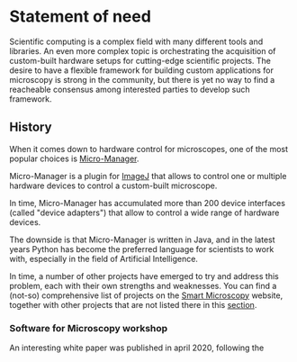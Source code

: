 # Statement of need

Scientific computing is a complex field with many different tools and libraries.
An even more complex topic is orchestrating the acquisition of custom-built hardware setups for cutting-edge scientific projects.
The desire to have a flexible framework for building custom applications for microscopy is strong in the community, but there is yet no way to find a reacheable consensus
among interested parties to develop such framework.

## History

When it comes down to hardware control for microscopes, one of the most popular choices is [Micro-Manager].

Micro-Manager is a plugin for [ImageJ] that allows to control one or multiple hardware devices to control a custom-built microscope.

In time, Micro-Manager has accumulated more than 200 device interfaces (called "device adapters") that allow to control a wide range of hardware devices.

The downside is that Micro-Manager is written in Java, and in the latest years Python has become the preferred language for scientists to work with,
especially in the field of Artificial Intelligence.

In time, a number of other projects have emerged to try and address this problem, each with their own strengths and weaknesses. You can find a (not-so) comprehensive list of projects on the [Smart Microscopy] website, together with other projects that are not listed there in this [section].

### Software for Microscopy workshop

An interesting white paper was published in april 2020, following the 


[Micro-Manager]: https://micro-manager.org/
[ImageJ]: https://imagej.net/ij/
[Smart Microscopy]: https://smartmicroscopy.org/resources/
[section]: #project-list
